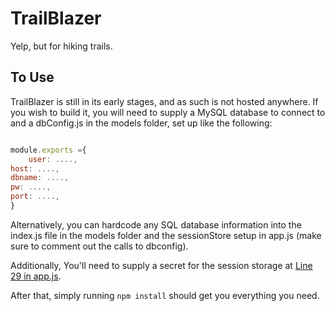 # TrailBlazer
Yelp, but for hiking trails.

## To Use

TrailBlazer is  still in its early stages, and as such is not hosted anywhere. If you wish to build it, you will need to supply a MySQL database to connect to and a dbConfig.js in the models folder, set up like the following:

```Javascript

module.exports ={ 
    user: ....,
host: ....,
dbname: ....,
pw: ....,
port: ....,
}

```

Alternatively, you can hardcode any SQL database information into the index.js file in the models folder and the sessionStore setup in app.js (make sure to comment out the calls to dbconfig).

Additionally, You'll need to supply a secret for the session storage at [Line 29 in app.js](https://github.com/ZachJDev/TrailBlazer/blob/master/app.js#L29).

After that, simply running `npm install` should get you everything you need.
